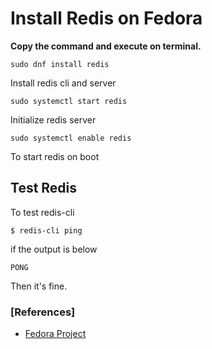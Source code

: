 # Install Redis on Fedora

**Copy the command and execute on terminal.**

```
sudo dnf install redis
```
Install redis cli and server

```
sudo systemctl start redis
```
Initialize redis server

```
sudo systemctl enable redis
```
To start redis on boot

## Test Redis
To test redis-cli
```
$ redis-cli ping
```
if the output is below
```
PONG
```
Then it's fine.

### [References]
- [Fedora Project](https://developer.fedoraproject.org/tech/database/redis/about.html)